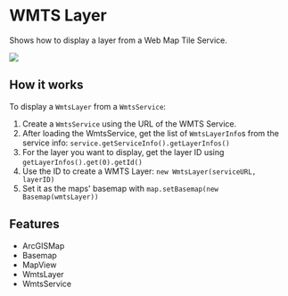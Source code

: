 <h1>WMTS Layer</h1>

<p>Shows how to display a layer from a Web Map Tile Service.</p>

<p><img src="WmtsLayer.png"/></p>

<h2>How it works</h2>

<p>To display a <code>WmtsLayer</code> from a <code>WmtsService</code>:</p>

<ol>
  <li>Create a <code>WmtsService</code> using the URL of the WMTS Service.</li>
  <li>After loading the WmtsService, get the list of <code>WmtsLayerInfo</code>s from the service info: 
  <code>service.getServiceInfo().getLayerInfos()</code></li>
  <li>For the layer you want to display, get the layer ID using <code>getLayerInfos().get(0).getId()</code></li>
  <li>Use the ID to create a WMTS Layer: <code>new WmtsLayer(serviceURL, layerID)</code></li>
  <li>Set it as the maps' basemap with <code>map.setBasemap(new Basemap(wmtsLayer))</code></li>
</ol>

<h2>Features</h2>

<ul>
  <li>ArcGISMap</li>
  <li>Basemap</li>
  <li>MapView</li>
  <li>WmtsLayer</li>
  <li>WmtsService</li>
</ul>
